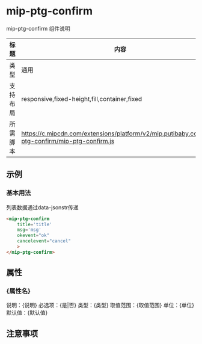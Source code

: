 # mip-ptg-confirm
mip-ptg-confirm 组件说明

标题|内容
----|----
类型|通用
支持布局|responsive,fixed-height,fill,container,fixed
所需脚本|https://c.mipcdn.com/extensions/platform/v2/mip.putibaby.com/mip-ptg-confirm/mip-ptg-confirm.js

## 示例
### 基本用法

列表数据通过data-jsonstr传递

```html
<mip-ptg-confirm
	title='title'
	msg='msg'
    okevent="ok"
    cancelevent="cancel"
    >
</mip-ptg-confirm>   
```

## 属性

### {属性名}

说明：{说明}
必选项：{是|否}
类型：{类型}
取值范围：{取值范围}
单位：{单位}
默认值：{默认值}

## 注意事项

